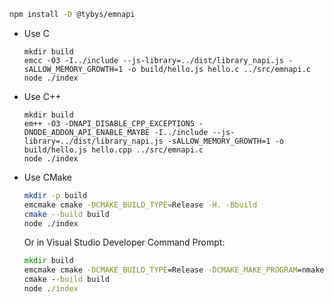```bash
npm install -D @tybys/emnapi
```

* Use C

  ```
  mkdir build
  emcc -O3 -I../include --js-library=../dist/library_napi.js -sALLOW_MEMORY_GROWTH=1 -o build/hello.js hello.c ../src/emnapi.c
  node ./index
  ```

* Use C++

  ```
  mkdir build
  em++ -O3 -DNAPI_DISABLE_CPP_EXCEPTIONS -DNODE_ADDON_API_ENABLE_MAYBE -I../include --js-library=../dist/library_napi.js -sALLOW_MEMORY_GROWTH=1 -o build/hello.js hello.cpp ../src/emnapi.c
  node ./index
  ```

* Use CMake

  ```bash
  mkdir -p build
  emcmake cmake -DCMAKE_BUILD_TYPE=Release -H. -Bbuild
  cmake --build build
  node ./index
  ```

  Or in Visual Studio Developer Command Prompt:

  ```bat
  mkdir build
  emcmake cmake -DCMAKE_BUILD_TYPE=Release -DCMAKE_MAKE_PROGRAM=nmake -G "NMake Makefiles" -H. -Bbuild
  cmake --build build
  node ./index
  ```
